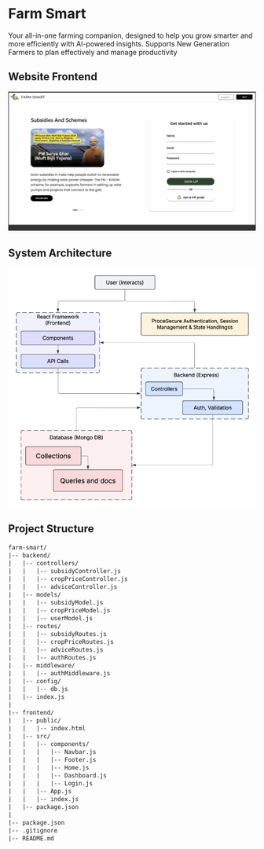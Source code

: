 # Farm Smart
Your all-in-one farming companion, designed to help you grow smarter and more efficiently with AI-powered insights. Supports New Generation Farmers to plan effectively and manage productivity

## Website Frontend
![farm smart](frontend/public/assets/frontend.png)

## System Architecture
![architecture](frontend/public/assets/architecture.png)

## Project Structure
```
farm-smart/
|-- backend/
|   |-- controllers/
|   |   |-- subsidyController.js
|   |   |-- cropPriceController.js
|   |   |-- adviceController.js
|   |-- models/
|   |   |-- subsidyModel.js
|   |   |-- cropPriceModel.js
|   |   |-- userModel.js
|   |-- routes/
|   |   |-- subsidyRoutes.js
|   |   |-- cropPriceRoutes.js
|   |   |-- adviceRoutes.js
|   |   |-- authRoutes.js
|   |-- middleware/
|   |   |-- authMiddleware.js
|   |-- config/
|   |   |-- db.js
|   |-- index.js
|
|-- frontend/
|   |-- public/
|   |   |-- index.html
|   |-- src/
|   |   |-- components/
|   |   |   |-- Navbar.js
|   |   |   |-- Footer.js
|   |   |   |-- Home.js
|   |   |   |-- Dashboard.js
|   |   |   |-- Login.js
|   |   |-- App.js
|   |   |-- index.js
|   |-- package.json
|
|-- package.json
|-- .gitignore
|-- README.md
```




